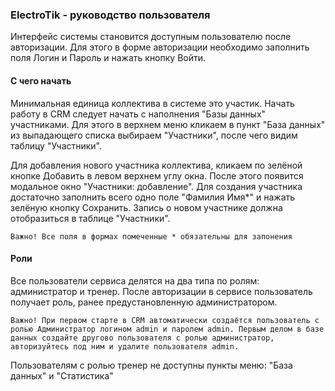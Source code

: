 ### ElectroTik - руководство пользователя

Интерфейс системы становится доступным пользователю после авторизации.
Для этого в форме авторизации необходимо заполнить поля Логин и Пароль и нажать кнопку Войти.

#### С чего начать
Минимальная единица коллектива в системе это участик.
Начать работу в CRM следует начать с наполнения "Базы данных" участниками.
Для этого в верхнем меню кликаем в пункт "База данных" из выпадающего списка выбираем "Участники", после чего видим таблицу "Участники".

Для добавления нового участника коллектива, кликаем по зелёной кнопке Добавить в левом верхнем углу окна. После этого появится модальное окно "Участники: добавление". Для создания участника достаточно заполнить всего одно поле "Фамилия Имя*" и нажать зелёную кнопку Сохранить. Запись о новом участнике должна отобразиться в таблице "Участники".

`Важно! Все поля в формах помеченные * обязательны для запонения`


#### Роли
Все пользователи сервиса делятся на два типа по ролям: администратор и тренер.
После авторизации в сервисе пользователь получает роль, ранее предустановленную администратором.

`Важно! При первом старте в CRM автоматически создаётся пользователь с ролью Администратор логином admin и паролем admin. Первым делом в базе данных создайте другово пользователя с ролью администратор, авторизуйтесь под ним и удалите пользователя admin.`

Пользователям с ролью тренер не доступны пункты меню: "База данных" и "Статистика"
